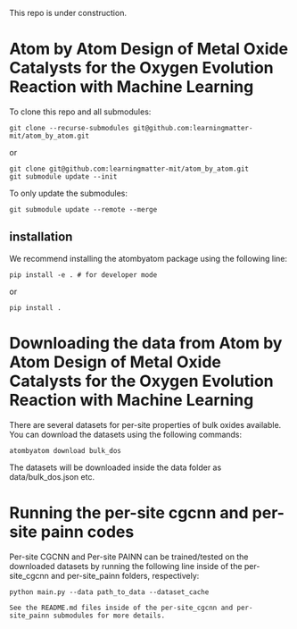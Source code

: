 This repo is under construction.

# Atom by Atom Design of Metal Oxide Catalysts for the Oxygen Evolution Reaction with Machine Learning

To clone this repo and all submodules:
```
git clone --recurse-submodules git@github.com:learningmatter-mit/atom_by_atom.git
```
or
```
git clone git@github.com:learningmatter-mit/atom_by_atom.git
git submodule update --init
```

To only update the submodules:
```
git submodule update --remote --merge
```

## installation 

We recommend installing the atombyatom package using the following line:
```
pip install -e . # for developer mode
```
or 
```
pip install . 
```


# Downloading the data from Atom by Atom Design of Metal Oxide Catalysts for the Oxygen Evolution Reaction with Machine Learning

There are several datasets for per-site properties of bulk oxides available. You can download the datasets using the following commands: 
```
atombyatom download bulk_dos
```

The datasets will be downloaded inside the data folder as data/bulk_dos.json etc.

# Running the per-site cgcnn and per-site painn codes

Per-site CGCNN and Per-site PAINN can be trained/tested on the downloaded datasets by running the following line inside of the per-site_cgcnn and per-site_painn folders, respectively:
```
python main.py --data path_to_data --dataset_cache 

See the README.md files inside of the per-site_cgcnn and per-site_painn submodules for more details. 
